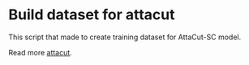 # Build dataset for attacut

This script that made to create training dataset for AttaCut-SC model.

Read more [attacut](https://github.com/PyThaiNLP/attacut).
